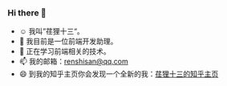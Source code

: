 ### Hi there 👋
- ☺️  我叫”荏狸十三“。
- 🔭 我目前是一位前端开发助理。
- 🌱 正在学习前端相关的技术。
- 📫 我的邮箱：renshisan@qq.com
- 😄 到我的知乎主页你会发现一个全新的我：[荏狸十三的知乎主页](https://www.zhihu.com/people/renlishisan)
